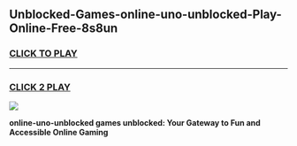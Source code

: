 
## Unblocked-Games-online-uno-unblocked-Play-Online-Free-8s8un
<h3>
<a href="https://premium76.site?title=online-uno-unblocked&ref=26A">CLICK TO PLAY</a></h3>
<hr>

<h3>
<a href="https://premium76.site?title=online-uno-unblocked&ref=26A">CLICK 2 PLAY</a>
  
</h3>

<a href="https://premium76.site?title=online-uno-unblocked&ref=26A"><img src="https://clearcache.store/games.png"></a>


**online-uno-unblocked games unblocked: Your Gateway to Fun and Accessible Online Gaming**

